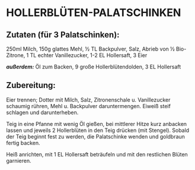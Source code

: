 # HOLLERBLÜTEN-PALATSCHINKEN

## Zutaten (für 3 Palatschinken):

250ml Milch, 150g glattes Mehl, ½ TL Backpulver, Salz, Abrieb von ½
Bio-Zitrone, 1 TL echter Vanillezucker, 1-2 EL Hollersaft, 3 Eier

***außerdem:*** Öl zum Backen, 9 große Hollerblütendolden, 3 EL
Hollersaft

## Zubereitung:

Eier trennen; Dotter mit Milch, Salz, Zitronenschale u. Vanillezucker
schaumig rühren, Mehl u. Backpulver daruntermengen. Eiweiß steif
schlagen und darunterheben.

Teig in eine Pfanne mit wenig Öl gießen, bei mittlerer Hitze kurz
anbacken lassen und jeweils 2 Hollerblüten in den Teig drücken (mit
Stengel). Sobald der Teig beginnt fest zu werden, die Palatschinke
wenden und goldbraun fertig backen.

Heiß anrichten, mit 1 EL Hollersaft beträufeln und mit den restlichen
Blüten garnieren.

